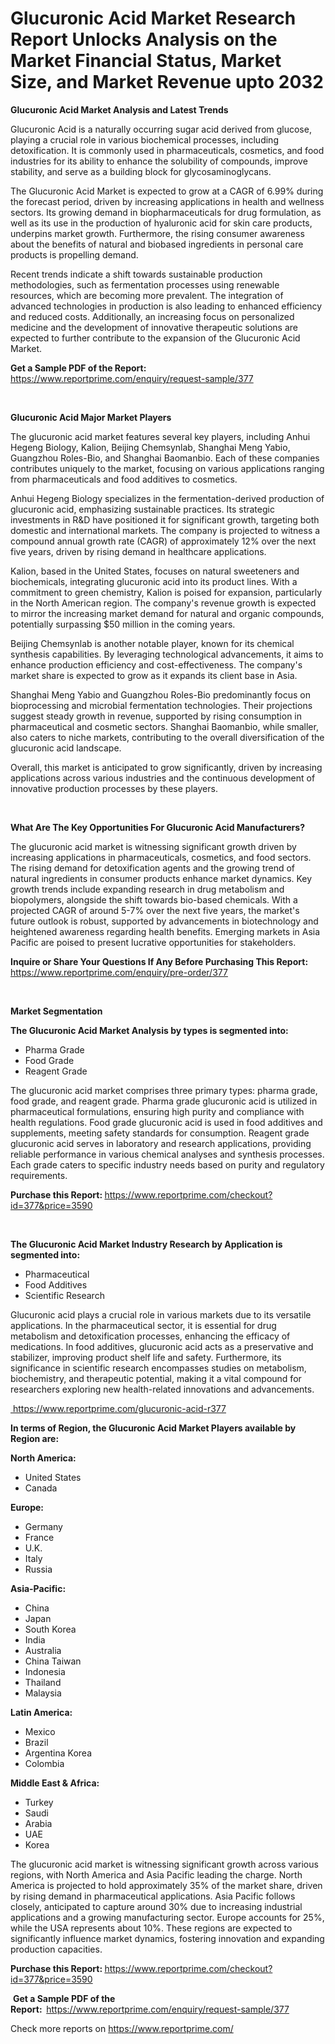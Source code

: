 <p><h1>Glucuronic Acid Market Research Report Unlocks Analysis on the Market Financial Status, Market Size, and Market Revenue upto 2032</h1></p><p><strong>Glucuronic Acid Market Analysis and Latest Trends</strong></p>
<p><p>Glucuronic Acid is a naturally occurring sugar acid derived from glucose, playing a crucial role in various biochemical processes, including detoxification. It is commonly used in pharmaceuticals, cosmetics, and food industries for its ability to enhance the solubility of compounds, improve stability, and serve as a building block for glycosaminoglycans.</p><p>The Glucuronic Acid Market is expected to grow at a CAGR of 6.99% during the forecast period, driven by increasing applications in health and wellness sectors. Its growing demand in biopharmaceuticals for drug formulation, as well as its use in the production of hyaluronic acid for skin care products, underpins market growth. Furthermore, the rising consumer awareness about the benefits of natural and biobased ingredients in personal care products is propelling demand.</p><p>Recent trends indicate a shift towards sustainable production methodologies, such as fermentation processes using renewable resources, which are becoming more prevalent. The integration of advanced technologies in production is also leading to enhanced efficiency and reduced costs. Additionally, an increasing focus on personalized medicine and the development of innovative therapeutic solutions are expected to further contribute to the expansion of the Glucuronic Acid Market.</p></p>
<p><strong>Get a Sample PDF of the Report:&nbsp;</strong> <a href="https://www.reportprime.com/enquiry/request-sample/377?utm_campaign=2788&utm_medium=2&utm_source=Github&utm_content=ia&utm_term=18032025&utm_id=glucuronic-acid">https://www.reportprime.com/enquiry/request-sample/377</a></p>
<p>&nbsp;</p>
<p><strong>Glucuronic Acid Major Market Players</strong></p>
<p><p>The glucuronic acid market features several key players, including Anhui Hegeng Biology, Kalion, Beijing Chemsynlab, Shanghai Meng Yabio, Guangzhou Roles-Bio, and Shanghai Baomanbio. Each of these companies contributes uniquely to the market, focusing on various applications ranging from pharmaceuticals and food additives to cosmetics.</p><p>Anhui Hegeng Biology specializes in the fermentation-derived production of glucuronic acid, emphasizing sustainable practices. Its strategic investments in R&D have positioned it for significant growth, targeting both domestic and international markets. The company is projected to witness a compound annual growth rate (CAGR) of approximately 12% over the next five years, driven by rising demand in healthcare applications.</p><p>Kalion, based in the United States, focuses on natural sweeteners and biochemicals, integrating glucuronic acid into its product lines. With a commitment to green chemistry, Kalion is poised for expansion, particularly in the North American region. The company's revenue growth is expected to mirror the increasing market demand for natural and organic compounds, potentially surpassing $50 million in the coming years.</p><p>Beijing Chemsynlab is another notable player, known for its chemical synthesis capabilities. By leveraging technological advancements, it aims to enhance production efficiency and cost-effectiveness. The company's market share is expected to grow as it expands its client base in Asia.</p><p>Shanghai Meng Yabio and Guangzhou Roles-Bio predominantly focus on bioprocessing and microbial fermentation technologies. Their projections suggest steady growth in revenue, supported by rising consumption in pharmaceutical and cosmetic sectors. Shanghai Baomanbio, while smaller, also caters to niche markets, contributing to the overall diversification of the glucuronic acid landscape.</p><p>Overall, this market is anticipated to grow significantly, driven by increasing applications across various industries and the continuous development of innovative production processes by these players.</p></p>
<p>&nbsp;</p>
<p><strong>What Are The Key Opportunities For Glucuronic Acid Manufacturers?</strong></p>
<p><p>The glucuronic acid market is witnessing significant growth driven by increasing applications in pharmaceuticals, cosmetics, and food sectors. The rising demand for detoxification agents and the growing trend of natural ingredients in consumer products enhance market dynamics. Key growth trends include expanding research in drug metabolism and biopolymers, alongside the shift towards bio-based chemicals. With a projected CAGR of around 5-7% over the next five years, the market's future outlook is robust, supported by advancements in biotechnology and heightened awareness regarding health benefits. Emerging markets in Asia Pacific are poised to present lucrative opportunities for stakeholders.</p></p>
<p><strong>Inquire or Share Your Questions If Any Before Purchasing This Report:</strong> <a href="https://www.reportprime.com/enquiry/pre-order/377?utm_campaign=2788&utm_medium=2&utm_source=Github&utm_content=ia&utm_term=18032025&utm_id=glucuronic-acid">https://www.reportprime.com/enquiry/pre-order/377</a></p>
<p>&nbsp;</p>
<p><strong>Market Segmentation</strong></p>
<p><strong>The Glucuronic Acid Market Analysis by types is segmented into:</strong></p>
<p><ul><li>Pharma Grade</li><li>Food Grade</li><li>Reagent Grade</li></ul></p>
<p><p>The glucuronic acid market comprises three primary types: pharma grade, food grade, and reagent grade. Pharma grade glucuronic acid is utilized in pharmaceutical formulations, ensuring high purity and compliance with health regulations. Food grade glucuronic acid is used in food additives and supplements, meeting safety standards for consumption. Reagent grade glucuronic acid serves in laboratory and research applications, providing reliable performance in various chemical analyses and synthesis processes. Each grade caters to specific industry needs based on purity and regulatory requirements.</p></p>
<p><strong>Purchase this Report:&nbsp;</strong><a href="https://www.reportprime.com/checkout?id=377&price=3590&utm_campaign=2788&utm_medium=2&utm_source=Github&utm_content=ia&utm_term=18032025&utm_id=glucuronic-acid">https://www.reportprime.com/checkout?id=377&price=3590</a></p>
<p>&nbsp;</p>
<p><strong>The Glucuronic Acid Market Industry Research by Application is segmented into:</strong></p>
<p><ul><li>Pharmaceutical</li><li>Food Additives</li><li>Scientific Research</li></ul></p>
<p><p>Glucuronic acid plays a crucial role in various markets due to its versatile applications. In the pharmaceutical sector, it is essential for drug metabolism and detoxification processes, enhancing the efficacy of medications. In food additives, glucuronic acid acts as a preservative and stabilizer, improving product shelf life and safety. Furthermore, its significance in scientific research encompasses studies on metabolism, biochemistry, and therapeutic potential, making it a vital compound for researchers exploring new health-related innovations and advancements.</p></p>
<p><a href="https://www.reportprime.com/glucuronic-acid-r377?utm_campaign=2788&utm_medium=2&utm_source=Github&utm_content=ia&utm_term=18032025&utm_id=glucuronic-acid">&nbsp;https://www.reportprime.com/glucuronic-acid-r377</a></p>
<p><strong>In terms of Region, the Glucuronic Acid Market Players available by Region are:</strong></p>
<p>
    <p> <strong> North America: </strong>
        <ul>
            <li>United States</li>
            <li>Canada</li>
        </ul>
        </p> 
    <p> <strong> Europe: </strong>
        <ul>
            <li>Germany</li>
            <li>France</li>
            <li>U.K.</li>
            <li>Italy</li>
            <li>Russia</li>
        </ul>
        </p> 
    <p> <strong> Asia-Pacific: </strong>
        <ul>
            <li>China</li>
            <li>Japan</li>
            <li>South Korea</li>
            <li>India</li>
            <li>Australia</li>
            <li>China Taiwan</li>
            <li>Indonesia</li>
            <li>Thailand</li>
            <li>Malaysia</li>
        </ul>
        </p> 
    <p> <strong> Latin America: </strong>
        <ul>
            <li>Mexico</li>
            <li>Brazil</li>
            <li>Argentina Korea</li>
            <li>Colombia</li>
        </ul>
        </p> 
    <p> <strong> Middle East & Africa: </strong>
        <ul>
            <li>Turkey</li>
            <li>Saudi</li>
            <li>Arabia</li>
            <li>UAE</li>
            <li>Korea</li>
        </ul>
    </p>
    </p>
<p><p>The glucuronic acid market is witnessing significant growth across various regions, with North America and Asia Pacific leading the charge. North America is projected to hold approximately 35% of the market share, driven by rising demand in pharmaceutical applications. Asia Pacific follows closely, anticipated to capture around 30% due to increasing industrial applications and a growing manufacturing sector. Europe accounts for 25%, while the USA represents about 10%. These regions are expected to significantly influence market dynamics, fostering innovation and expanding production capacities.</p></p>
<p><strong>Purchase this Report: </strong><a href="https://www.reportprime.com/checkout?id=377&price=3590&utm_campaign=2788&utm_medium=2&utm_source=Github&utm_content=ia&utm_term=18032025&utm_id=glucuronic-acid">https://www.reportprime.com/checkout?id=377&price=3590</a></p>
<p>&nbsp;<strong>Get a Sample PDF of the Report:&nbsp;&nbsp;</strong><a href="https://www.reportprime.com/enquiry/request-sample/377?utm_campaign=2788&utm_medium=2&utm_source=Github&utm_content=ia&utm_term=18032025&utm_id=glucuronic-acid">https://www.reportprime.com/enquiry/request-sample/377</a></p>
<p><strong></strong></p>
<p>Check more reports on <a href="https://www.reportprime.com/?utm_campaign=2788&utm_medium=2&utm_source=Github&utm_content=ia&utm_term=18032025&utm_id=glucuronic-acid">https://www.reportprime.com/</a></p>